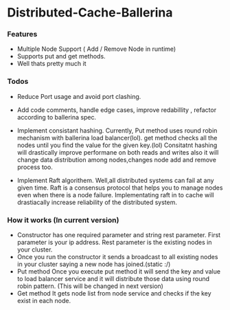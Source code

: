 # Distributed-Cache-Ballerina

### Features

- Multiple Node Support ( Add / Remove Node in runtime)
- Supports put and get methods.
- Well  thats pretty much it

### Todos
- Reduce Port usage and avoid port clashing.

- Add code comments, handle edge cases, improve redabillity , refactor according to ballerina spec.

- Implement consistant hashing.
	Currently, 
	Put method uses round robin mechanism with ballerina load balancer(lol).
	get method checks all the nodes until you find the value for the given key.(lol)
	Consitatnt hashing will drastically improve performane on both reads and writes also it will change data distribution among nodes,changes node add and remove process too.

- Implement Raft algorithem.
	Well,all distributed systems can fail at any given time. Raft is a consensus protocol that helps you to manage  nodes  even when there is a node failure. Implementating raft in to cache will drastiacally increase reliability of the distributed system.

### How it works (In current version)
- Constructor has one required parameter and string rest parameter.
First parameter is your ip address. Rest parameter is the existing nodes in your cluster.
- Once you run the constructor it sends a broadcast to all existing nodes in your cluster saying a new node has joined.(static :/)
- Put method
	Once you execute put method it will send the key and value to load balancer service and it will distribute those data using round robin pattern. (This will be changed in next version)
- Get method
	It gets node list from node service and checks if the key exist in each node.




